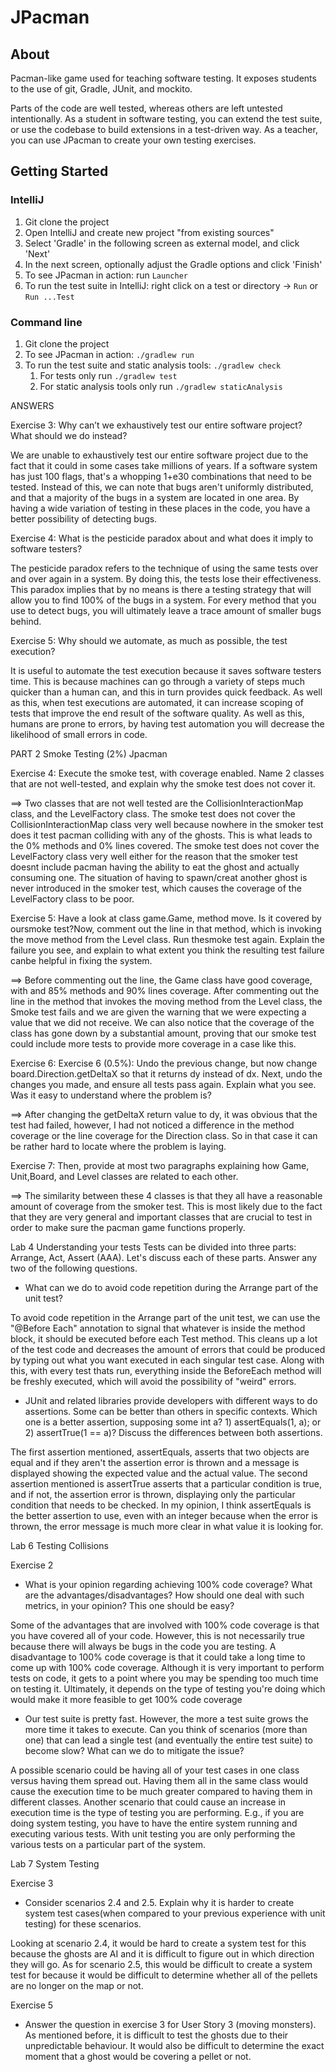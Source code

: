 # JPacman


## About

Pacman-like game used for teaching software testing.
It exposes students to the use of git, Gradle, JUnit, and mockito.

Parts of the code are well tested, whereas others are left untested intentionally. As a student in software testing, you can extend the test suite, or use the codebase to build extensions in a test-driven way. As a teacher, you can use JPacman to create your own testing exercises.

## Getting Started

### IntelliJ
1. Git clone the project
2. Open IntelliJ and create new project "from existing sources"
3. Select 'Gradle' in the following screen as external model, and click 'Next'
4. In the next screen, optionally adjust the Gradle options and click 'Finish'
5. To see JPacman in action: run `Launcher`
5. To run the test suite in IntelliJ: right click on a test or directory -> `Run` or `Run ...Test`

### Command line
1. Git clone the project
2. To see JPacman in action: `./gradlew run`
3. To run the test suite and static analysis tools: `./gradlew check`
    1. For tests only run `./gradlew test`
    2. For static analysis tools only run `./gradlew staticAnalysis`
	 
ANSWERS

Exercise 3: Why can’t we exhaustively test our entire software project? What should we do instead?

We are unable to exhaustively test our entire software project due to the fact that it could in some
cases take millions of years. If a software system has just 100 flags, that's a whopping 1+e30 
combinations that need to be tested. Instead of this, we can note that bugs aren't
uniformly distributed, and that a majority of the bugs in a system are located in one area.
By having a wide variation of testing in these places in the code, you have a better possibility
of detecting bugs.


Exercise 4: What is the pesticide paradox about and what does it imply to software testers?

The pesticide paradox refers to the technique of using the same tests over and over again in a
system. By doing this, the tests lose their effectiveness. This paradox implies that by no means 
is there a testing strategy that will allow you to find 100% of the bugs in a system. For every
method that you use to detect bugs, you will ultimately leave a trace amount of smaller bugs behind.


Exercise 5: Why should we automate, as much as possible, the test execution?

It is useful to automate the test execution because it saves software testers time.
This is because machines can go through a variety of steps much quicker than a human can, and 
this in turn provides quick feedback. As well as this, when test executions are automated, 
it can increase scoping of tests that improve the end result of the software quality. As well as this,
humans are prone to errors, by having test automation you will decrease the likelihood of small
errors in code.





PART 2 Smoke Testing (2%) Jpacman

Exercise 4:
Execute the smoke test, with coverage enabled. Name 2 classes that are not well-tested, and explain why the smoke test does not cover it.

==> Two classes that are not well tested are the CollisionInteractionMap class, and the LevelFactory class. 
The smoke test does not cover the CollisionInteractionMap class very well because nowhere in the smoker test does it test 
pacman colliding with any of the ghosts. This is what leads to the 0% methods and 0% lines covered.
The smoke test does not cover the LevelFactory class very well either for the reason that the smoker test doesnt include 
pacman having the ability to eat the ghost and actually consuming one. The situation of having to spawn/creat another ghost
is never introduced in the smoker test, which causes the coverage of the LevelFactory class to be poor.



Exercise 5:
Have a look at class game.Game, method move. Is it covered by oursmoke test?Now, comment out the line in that method, which is invoking the move method from the Level class. Run thesmoke test again. Explain the failure you see, and explain to what extent you think the resulting test failure canbe helpful in fixing the system.

==> Before commenting out the line, the Game class have good coverage, with and 85% methods and 90% lines coverage.
After commenting out the line in the method that invokes the moving method from the Level class,
the Smoke test fails and we are given the warning that we were expecting a value that we did not receive.
We can also notice that the coverage of the class has gone down by a substantial amount, proving that our smoke test could include more tests to provide more coverage in a case like this.


Exercise 6:
Exercise 6 (0.5%): Undo the previous change, but now change board.Direction.getDeltaX so that it returns dy instead of dx.
Next, undo the changes you made, and ensure all tests pass again. Explain what you see. Was it easy to understand where the problem is?

==> After changing the getDeltaX return value to dy, it was obvious that the test had failed, however, I had not noticed a difference
in the method coverage or the line coverage for the Direction class. So in that case it can be rather hard to locate where the problem is laying.


Exercise 7:
Then, provide at most two paragraphs explaining how Game, Unit,Board, and Level classes are related to each other.

==> The similarity between these 4 classes is that they all have a reasonable amount of coverage from the smoker test.
This is most likely due to the fact that they are very general and important classes that are crucial to test in order to make sure the pacman game functions properly.




Lab 4 Understanding your tests
Tests can be divided into three parts: Arrange, Act, Assert (AAA). Let's discuss each of these parts. Answer any two of the following questions.

-   What can we do to avoid code repetition during the Arrange part of the unit test? 

To avoid code repetition in the Arrange part of the unit test, we can use the "@Before Each" annotation to signal that whatever is
inside the method block, it should be executed before each Test method. This cleans up a lot of the test code and decreases the amount of errors that could be produced by 
typing out what you want executed in each singular test case. Along with this, with every test thats run, everything inside the BeforeEach method will be freshly executed, which
will avoid the possibility of "weird" errors.


- JUnit and related libraries provide developers with different ways to do assertions. Some can be better than others in specific contexts.
Which one is a better assertion, supposing some int a? 1) assertEquals(1, a); or 2) assertTrue(1 == a)? Discuss the differences between both assertions.

The first assertion mentioned, assertEquals, asserts that two objects are equal and if they aren't the assertion error is thrown and 
a message is displayed showing the expected value and the actual value. The second assertion mentioned is assertTrue asserts that a 
particular condition is true, and if not, the assertion error is thrown, displaying only the particular condition that needs to be checked.
In my opinion, I think assertEquals is the better assertion to use, even with an integer because when the error is thrown, the error message is much more clear in what value it is looking for.


Lab 6 Testing Collisions

Exercise 2

- What is your opinion regarding achieving 100% code coverage? What are the advantages/disadvantages? How should one deal with such metrics, in your opinion?
This one should be easy?

Some of the advantages that are involved with 100% code coverage is that you have covered all of your code. However, this is not necessarily true because there will always be bugs in the code you are testing. A disadvantage 
to 100% code coverage is that it could take a long time to come up with 100% code coverage. Although it is very important to perform tests on code, it gets to a point where you may be spending too much time on testing it.
Ultimately, it depends on the type of testing you're doing which would make it more feasible to get 100% code coverage

- Our test suite is pretty fast. However, the more a test suite grows the more time it takes to execute. Can you think of scenarios (more than one) that can lead a single test (and eventually the entire test suite) to become slow? What can we do to mitigate the issue?

A possible scenario could be having all of your test cases in one class versus having them spread out. Having them all in the same class would cause the execution time to be much greater compared to having them in different classes. 
Another scenario that could cause an increase in execution time is the type of testing you are performing. E.g., if you are doing system testing, you have to have the entire system running and executing various tests. With unit testing 
you are only performing the various tests on a particular part of the system.


Lab 7 System Testing

Exercise 3

- Consider scenarios 2.4 and 2.5. Explain why it is harder to create system test cases(when compared to your previous experience with unit testing) for these scenarios.

Looking at scenario 2.4, it would be hard to create a
system test for this because the ghosts are AI and 
it is difficult to figure out in which direction they will go.
As for scenario 2.5, this would be difficult to create a 
system test for because it would be difficult to determine
whether all of the pellets are no longer on the map or not.


Exercise 5

- Answer the question in exercise 3 for User Story 3 (moving monsters).
As mentioned before, it is difficult to test the ghosts 
due to their unpredictable behaviour. It would also be 
difficult to determine the exact moment that a ghost 
would be covering a pellet or not.

